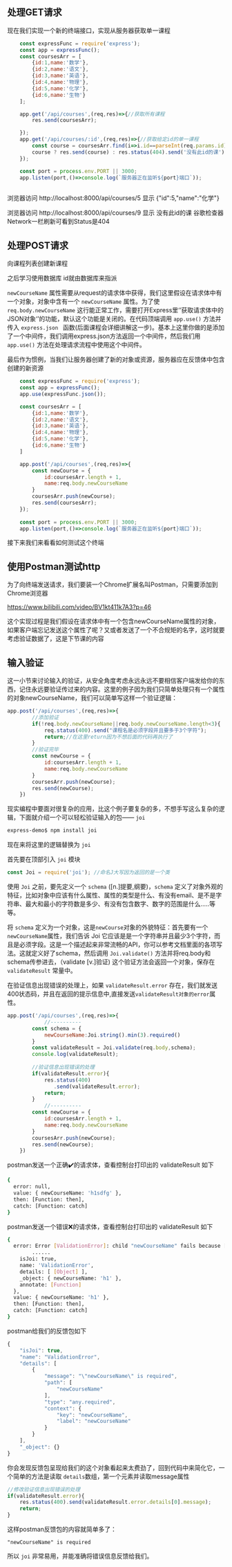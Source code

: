 ## 处理GET请求

现在我们实现一个新的终端接口，实现从服务器获取单一课程

```js
    const expressFunc = require('express');
    const app = expressFunc();
    const coursesArr = [
        {id:1,name:'数学'},
        {id:2,name:'语文'},
        {id:3,name:'英语'},
        {id:4,name:'物理'},
        {id:5,name:'化学'},
        {id:6,name:'生物'}
    ];

    app.get('/api/courses',(req,res)=>{//获取所有课程
        res.send(coursesArr);

    });
    app.get('/api/courses/:id',(req,res)=>{//获取给定id的单一课程
        const course = coursesArr.find(i=>i.id==parseInt(req.params.id));
        course ? res.send(course) : res.status(404).send('没有此id的课');
    });

    const port = process.env.PORT || 3000;
    app.listen(port,()=>console.log(`服务器正在监听${port}端口`));
      
```

浏览器访问 http://localhost:8000/api/courses/5 显示 {"id":5,"name":"化学"} 

浏览器访问 http://localhost:8000/api/courses/9 显示 没有此id的课 谷歌检查器Network一栏刷新可看到Status是404

## 处理POST请求

向课程列表创建新课程

之后学习使用数据库 id就由数据库来指派

`newCourseName` 属性需要从request的请求体中获得，我们这里假设在请求体中有一个对象，对象中含有一个 `newCourseName` 属性。为了使 `req.body.newCourseName` 这行能正常工作，需要打开Express里‘’获取请求体中的JSON对象‘’的功能，默认这个功能是关闭的。在代码顶端调用 `app.use()` 方法并传入 `express.json ` 函数(后面课程会详细讲解这一步)。基本上这里你做的是添加了一个中间件，我们调用express.json方法返回一个中间件，然后我们用 `app.use()` 方法在处理请求流程中使用这个中间件。

最后作为惯例，当我们让服务器创建了新的对象或资源，服务器应在反馈体中包含创建的新资源

```js
    const expressFunc = require('express');
    const app = expressFunc();
    app.use(expressFunc.json());

    const coursesArr = [
        {id:1,name:'数学'},
        {id:2,name:'语文'},
        {id:3,name:'英语'},
        {id:4,name:'物理'},
        {id:5,name:'化学'},
        {id:6,name:'生物'}
    ]

    app.post('/api/courses',(req,res)=>{
        const newCourse = {
            id:coursesArr.length + 1,
            name:req.body.newCourseName
        }
        coursesArr.push(newCourse);
        res.send(coursesArr);
    });
    
    const port = process.env.PORT || 3000;
    app.listen(port,()=>console.log(`服务器正在监听${port}端口`));
```

接下来我们来看看如何测试这个终端

## 使用Postman测试http

为了向终端发送请求，我们要装一个Chrome扩展名叫Postman，只需要添加到Chrome浏览器

https://www.bilibili.com/video/BV1kt411k7A3?p=46	

这个实现过程是我们假设在请求体中有一个包含newCourseName属性的对象，如果客户端忘记发送这个属性了呢？又或者发送了一个不合规矩的名字，这时就要考虑验证数据了，这是下节课的内容

## 输入验证

这一小节来讨论输入的验证，从安全角度考虑永远永远不要相信客户端发给你的东西，记住永远要验证传过来的内容。这里的例子因为我们只简单处理只有一个属性的对象newCourseName，我们可以简单写这样一个验证逻辑：

```js
app.post('/api/courses',(req,res)=>{
  		//添加验证
        if(!req.body.newCourseName||req.body.newCourseName.length<3){
            req.status(400).send("课程名是必须字段并且要多于3个字符");
            return;//在这里return因为不想后面的代码再执行了
        }
  		//验证完毕
        const newCourse = {
            id:coursesArr.length + 1,
            name:req.body.newCourseName
        }
        coursesArr.push(newCourse);
        res.send(newCourse);
    })
```

现实编程中要面对很复杂的应用，比这个例子要复杂的多，不想手写这么复杂的逻辑，下面就介绍一个可以轻松验证输入的包—— `joi`

```bash
express-demo$ npm install joi
```

现在来将这里的逻辑替换为 `joi` 

首先要在顶部引入 `joi` 模块

```js
const Joi = require('joi');	//命名J大写因为返回的是一个类
```

使用 `Joi` 之前，要先定义一个 `schema` ([n.]提要,纲要)，`schema` 定义了对象外观的特征，比如对象中应该有什么属性、属性的类型是什么、有没有email、是不是字符串、最大和最小的字符数是多少、有没有包含数字、数字的范围是什么.....等等。

将 `schema` 定义为一个对象，这是`newCourse`对象的外貌特征：首先要有一个`newCourseName`属性，我们告诉 Joi 它应该是是一个字符串并且最少3个字符，而且是必须字段。这是一个描述起来非常流畅的API，你可以参考文档里面的各项写法。这就定义好了schema，然后调用 `Joi.validate()` 方法并将req.body和schema传参进去，（validate [v.]验证)  这个验证方法会返回一个对象，保存在 `validateResult` 常量中。

在验证信息出现错误的处理上，如果 `validateResult.error` 存在，我们就发送400状态码，并且在返回的提示信息中,直接发送`validateResult对象的error`属性。

```js
app.post('/api/courses',(req,res)=>{
  			//----------
        const schema = {
            newCourseName:Joi.string().min(3).required()
        }
        const validateResult = Joi.validate(req.body,schema);
        console.log(validateResult);
  
        //验证信息出现错误的处理
        if(validateResult.error){ 
            res.status(400)  
               .send(validateResult.error); 
            return;
        }
  			//----------
        const newCourse = {
            id:coursesArr.length + 1,
            name:req.body.newCourseName
        }
        coursesArr.push(newCourse);
        res.send(newCourse);
    })
```

postman发送一个正确✔️的请求体，查看控制台打印出的 validateResult 如下

```bash
{
  error: null,
  value: { newCourseName: 'h1sdfg' },
  then: [Function: then],
  catch: [Function: catch]
}
```

postman发送一个错误❌的请求体，查看控制台打印出的 validateResult 如下

```bash
{
  error: Error [ValidationError]: child "newCourseName" fails because ["newCourseName" length must be at least 3 characters long]
 		......
    isJoi: true,
    name: 'ValidationError',
    details: [ [Object] ],
    _object: { newCourseName: 'h1' },
    annotate: [Function]
  },
  value: { newCourseName: 'h1' },
  then: [Function: then],
  catch: [Function: catch]
}
```

postman给我们的反馈包如下

```js
{
    "isJoi": true,
    "name": "ValidationError",
    "details": [
        {
            "message": "\"newCourseName\" is required",
            "path": [
                "newCourseName"
            ],
            "type": "any.required",
            "context": {
                "key": "newCourseName",
                "label": "newCourseName"
            }
        }
    ],
    "_object": {}
}
```

你会发现反馈包呈现给我们的这个对象看起来太费劲了，回到代码中来简化它，一个简单的方法是读取 `details`数组，第一个元素并读取message属性

```js
//修改验证信息出现错误的处理
if(validateResult.error){
	res.status(400).send(validateResult.error.details[0].message);
	return;
}
```

这样postman反馈包的内容就简单多了：

```
"newCourseName" is required
```

所以 `joi` 非常易用，并能准确将错误信息反馈给我们。
